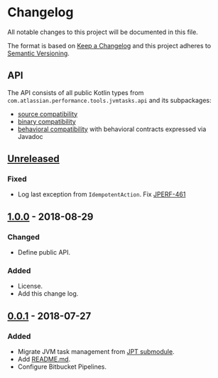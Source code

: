 # Changelog
All notable changes to this project will be documented in this file.

The format is based on [Keep a Changelog](http://keepachangelog.com/en/1.0.0/)
and this project adheres to [Semantic Versioning](http://semver.org/spec/v2.0.0.html).

## API
The API consists of all public Kotlin types from `com.atlassian.performance.tools.jvmtasks.api` and its subpackages:

  * [source compatibility]
  * [binary compatibility]
  * [behavioral compatibility] with behavioral contracts expressed via Javadoc

[source compatibility]: http://cr.openjdk.java.net/~darcy/OpenJdkDevGuide/OpenJdkDevelopersGuide.v0.777.html#source_compatibility
[binary compatibility]: http://cr.openjdk.java.net/~darcy/OpenJdkDevGuide/OpenJdkDevelopersGuide.v0.777.html#binary_compatibility
[behavioral compatibility]: http://cr.openjdk.java.net/~darcy/OpenJdkDevGuide/OpenJdkDevelopersGuide.v0.777.html#behavioral_compatibility

## [Unreleased]
[Unreleased]: https://bitbucket.org/atlassian/jvm-tasks/branches/compare/master%0Drelease-1.0.0

### Fixed
- Log last exception from `IdempotentAction`. Fix [JPERF-461]

[JPERF-461]: https://ecosystem.atlassian.net/browse/JPERF-461

## [1.0.0] - 2018-08-29
[1.0.0]: https://bitbucket.org/atlassian/jvm-tasks/branches/compare/release-1.0.0%0Drelease-0.0.1

### Changed
- Define public API.

### Added
- License.
- Add this change log.

## [0.0.1] - 2018-07-27
[0.0.1]: https://bitbucket.org/atlassian/jvm-tasks/branches/compare/release-0.0.1%0Dinitial-commit

### Added
- Migrate JVM task management from [JPT submodule].
- Add [README.md](README.md).
- Configure Bitbucket Pipelines.

[JPT submodule]: https://stash.atlassian.com/projects/JIRASERVER/repos/jira-performance-tests/browse/tasks?at=da8bbed5b0a4b3014aa9207ffa8b7263a93a7b16
